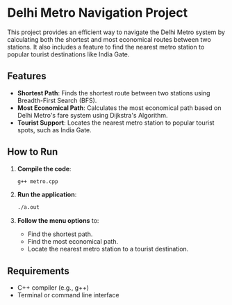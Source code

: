 # Delhi Metro Navigation Project

This project provides an efficient way to navigate the Delhi Metro system by calculating both the shortest and most economical routes between two stations. It also includes a feature to find the nearest metro station to popular tourist destinations like India Gate.

## Features
- **Shortest Path**: Finds the shortest route between two stations using Breadth-First Search (BFS).
- **Most Economical Path**: Calculates the most economical path based on Delhi Metro's fare system using Dijkstra's Algorithm.
- **Tourist Support**: Locates the nearest metro station to popular tourist spots, such as India Gate.

## How to Run

1. **Compile the code**:
    ```bash
    g++ metro.cpp
    ```

2. **Run the application**:
    ```bash
    ./a.out
    ```

3. **Follow the menu options** to:
   - Find the shortest path.
   - Find the most economical path.
   - Locate the nearest metro station to a tourist destination.

## Requirements
- C++ compiler (e.g., g++)
- Terminal or command line interface
